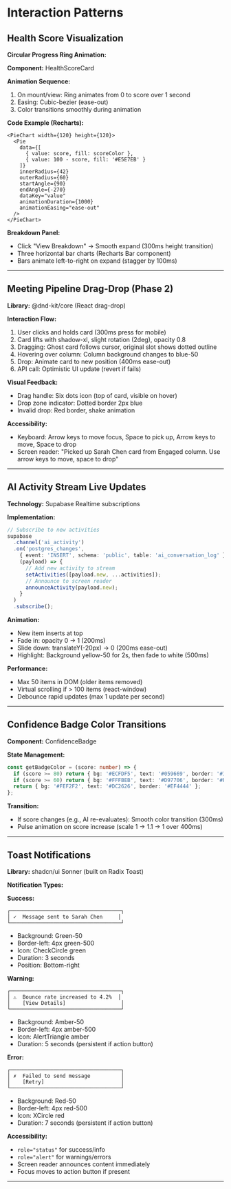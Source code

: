 # Interaction Patterns

## Health Score Visualization

**Circular Progress Ring Animation:**

**Component:** HealthScoreCard

**Animation Sequence:**
1. On mount/view: Ring animates from 0 to score over 1 second
2. Easing: Cubic-bezier (ease-out)
3. Color transitions smoothly during animation

**Code Example (Recharts):**
```tsx
<PieChart width={120} height={120}>
  <Pie
    data={[
      { value: score, fill: scoreColor },
      { value: 100 - score, fill: '#E5E7EB' }
    ]}
    innerRadius={42}
    outerRadius={60}
    startAngle={90}
    endAngle={-270}
    dataKey="value"
    animationDuration={1000}
    animationEasing="ease-out"
  />
</PieChart>
```

**Breakdown Panel:**
- Click "View Breakdown" → Smooth expand (300ms height transition)
- Three horizontal bar charts (Recharts Bar component)
- Bars animate left-to-right on expand (stagger by 100ms)

---

## Meeting Pipeline Drag-Drop (Phase 2)

**Library:** @dnd-kit/core (React drag-drop)

**Interaction Flow:**
1. User clicks and holds card (300ms press for mobile)
2. Card lifts with shadow-xl, slight rotation (2deg), opacity 0.8
3. Dragging: Ghost card follows cursor, original slot shows dotted outline
4. Hovering over column: Column background changes to blue-50
5. Drop: Animate card to new position (400ms ease-out)
6. API call: Optimistic UI update (revert if fails)

**Visual Feedback:**
- Drag handle: Six dots icon (top of card, visible on hover)
- Drop zone indicator: Dotted border 2px blue
- Invalid drop: Red border, shake animation

**Accessibility:**
- Keyboard: Arrow keys to move focus, Space to pick up, Arrow keys to move, Space to drop
- Screen reader: "Picked up Sarah Chen card from Engaged column. Use arrow keys to move, space to drop"

---

## AI Activity Stream Live Updates

**Technology:** Supabase Realtime subscriptions

**Implementation:**
```typescript
// Subscribe to new activities
supabase
  .channel('ai_activity')
  .on('postgres_changes',
    { event: 'INSERT', schema: 'public', table: 'ai_conversation_log' },
    (payload) => {
      // Add new activity to stream
      setActivities([payload.new, ...activities]);
      // Announce to screen reader
      announceActivity(payload.new);
    }
  )
  .subscribe();
```

**Animation:**
- New item inserts at top
- Fade in: opacity 0 → 1 (200ms)
- Slide down: translateY(-20px) → 0 (200ms ease-out)
- Highlight: Background yellow-50 for 2s, then fade to white (500ms)

**Performance:**
- Max 50 items in DOM (older items removed)
- Virtual scrolling if > 100 items (react-window)
- Debounce rapid updates (max 1 update per second)

---

## Confidence Badge Color Transitions

**Component:** ConfidenceBadge

**State Management:**
```typescript
const getBadgeColor = (score: number) => {
  if (score >= 80) return { bg: '#ECFDF5', text: '#059669', border: '#10B981' };
  if (score >= 60) return { bg: '#FFFBEB', text: '#D97706', border: '#F59E0B' };
  return { bg: '#FEF2F2', text: '#DC2626', border: '#EF4444' };
};
```

**Transition:**
- If score changes (e.g., AI re-evaluates): Smooth color transition (300ms)
- Pulse animation on score increase (scale 1 → 1.1 → 1 over 400ms)

---

## Toast Notifications

**Library:** shadcn/ui Sonner (built on Radix Toast)

**Notification Types:**

**Success:**
```
┌────────────────────────────────────┐
│ ✓  Message sent to Sarah Chen     │
└────────────────────────────────────┘
```
- Background: Green-50
- Border-left: 4px green-500
- Icon: CheckCircle green
- Duration: 3 seconds
- Position: Bottom-right

**Warning:**
```
┌────────────────────────────────────┐
│ ⚠  Bounce rate increased to 4.2%  │
│    [View Details]                  │
└────────────────────────────────────┘
```
- Background: Amber-50
- Border-left: 4px amber-500
- Icon: AlertTriangle amber
- Duration: 5 seconds (persistent if action button)

**Error:**
```
┌────────────────────────────────────┐
│ ✗  Failed to send message          │
│    [Retry]                         │
└────────────────────────────────────┘
```
- Background: Red-50
- Border-left: 4px red-500
- Icon: XCircle red
- Duration: 7 seconds (persistent if action button)

**Accessibility:**
- `role="status"` for success/info
- `role="alert"` for warnings/errors
- Screen reader announces content immediately
- Focus moves to action button if present

---
